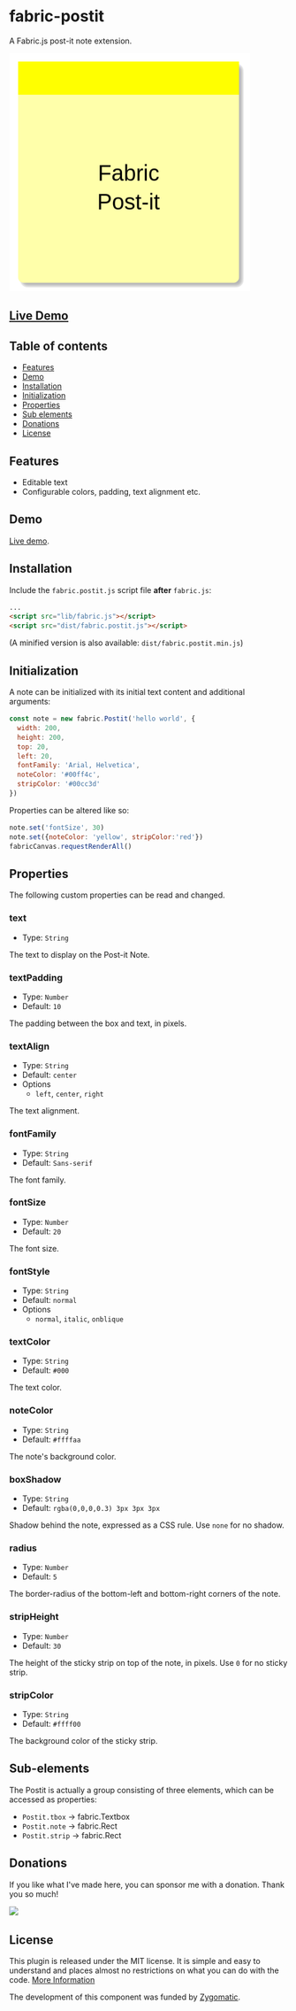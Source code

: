 # fabric-postit
A Fabric.js post-it note extension.

![Fabric Post-it](postit.png)

## [Live Demo](https://av01d.github.io/fabric-postit/index.html)


## Table of contents
- [Features](#features)
- [Demo](#demo)
- [Installation](#installation)
- [Initialization](#initialization)
- [Properties](#properties)
- [Sub elements](#sub-elements)
- [Donations](#donations)
- [License](#license)

## Features
- Editable text
- Configurable colors, padding, text alignment etc.

## Demo

[Live demo](https://av01d.github.io/fabric-postit/index.html).

## Installation

Include the `fabric.postit.js` script file **after** `fabric.js`:

```html
...
<script src="lib/fabric.js"></script>
<script src="dist/fabric.postit.js"></script>
```

(A minified version is also available: `dist/fabric.postit.min.js`)

## Initialization

A note can be initialized with its initial text content and additional arguments:

```js
const note = new fabric.Postit('hello world', {
  width: 200,
  height: 200,
  top: 20,
  left: 20,
  fontFamily: 'Arial, Helvetica',
  noteColor: '#00ff4c',
  stripColor: '#00cc3d'
})
```

Properties can be altered like so:
```js
note.set('fontSize', 30)
note.set({noteColor: 'yellow', stripColor:'red'})
fabricCanvas.requestRenderAll()
````

## Properties

The following custom properties can be read and changed.

### text
- Type: `String`

The text to display on the Post-it Note.

### textPadding
- Type: `Number`
- Default: `10`

The padding between the box and text, in pixels.

### textAlign
- Type: `String`
- Default: `center`
- Options
  - `left`, `center`, `right`

The text alignment.

### fontFamily
- Type: `String`
- Default: `Sans-serif`

The font family.

### fontSize
- Type: `Number`
- Default: `20`

The font size.

### fontStyle
- Type: `String`
- Default: `normal`
- Options
  - `normal`, `italic`, `onblique`

### textColor
- Type: `String`
- Default: `#000`

The text color.

### noteColor
- Type: `String`
- Default: `#ffffaa`

The note's background color.

### boxShadow
- Type: `String`
- Default: `rgba(0,0,0,0.3) 3px 3px 3px`

Shadow behind the note, expressed as a CSS rule. Use `none` for no shadow.

### radius
- Type: `Number`
- Default: `5`

The border-radius of the bottom-left and bottom-right corners of the note.

### stripHeight
- Type: `Number`
- Default: `30`

The height of the sticky strip on top of the note, in pixels. Use `0` for no sticky strip.

### stripColor
- Type: `String`
- Default: `#ffff00`

The background color of the sticky strip.

## Sub-elements

The Postit is actually a group consisting of three elements, which can be accessed as properties:

- `Postit.tbox` → fabric.Textbox
- `Postit.note` → fabric.Rect
- `Postit.strip` → fabric.Rect

## Donations

If you like what I've made here, you can sponsor me with a donation. Thank you so much!

[![](https://www.paypalobjects.com/en_US/i/btn/btn_donateCC_LG.gif)](https://www.paypal.com/cgi-bin/webscr?cmd=_s-xclick&hosted_button_id=VUVAC8EA3X468)

## License

This plugin is released under the MIT license. It is simple and easy to understand and places almost no restrictions on what you can do with the code.
[More Information](http://en.wikipedia.org/wiki/MIT_License)

The development of this component was funded by [Zygomatic](https://www.zygomatic.nl/).
